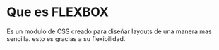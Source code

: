 # Que es FLEXBOX 

Es un modulo de CSS creado para diseñar layouts de una manera mas sencilla. esto es gracias a su flexibilidad.




